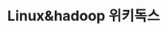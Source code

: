 ---
title: Linux&hadoop 위키독스
tags: [linux, hadoop, wikidocs]
style: fill
color: light
description: Linux&hadoop 내용을 정리한 위키독스
external_url: https://wikidocs.net/book/7766
---